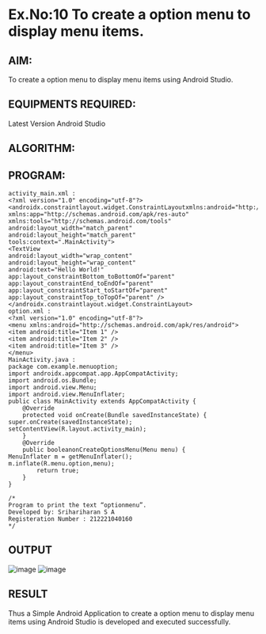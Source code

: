 # Ex.No:10 To create a option menu to display menu items.


## AIM:

To create a option menu to display menu items using Android Studio.

## EQUIPMENTS REQUIRED:

Latest Version Android Studio

## ALGORITHM:



## PROGRAM:
```
activity_main.xml :
<?xml version="1.0" encoding="utf-8"?>
<androidx.constraintlayout.widget.ConstraintLayoutxmlns:android="http://schemas.android.com/apk/res/android"
xmlns:app="http://schemas.android.com/apk/res-auto"
xmlns:tools="http://schemas.android.com/tools"
android:layout_width="match_parent"
android:layout_height="match_parent"
tools:context=".MainActivity">
<TextView
android:layout_width="wrap_content"
android:layout_height="wrap_content"
android:text="Hello World!"
app:layout_constraintBottom_toBottomOf="parent"
app:layout_constraintEnd_toEndOf="parent"
app:layout_constraintStart_toStartOf="parent"
app:layout_constraintTop_toTopOf="parent" />
</androidx.constraintlayout.widget.ConstraintLayout>
option.xml :
<?xml version="1.0" encoding="utf-8"?>
<menu xmlns:android="http://schemas.android.com/apk/res/android">
<item android:title="Item 1" />
<item android:title="Item 2" />
<item android:title="Item 3" />
</menu>
MainActivity.java :
package com.example.menuoption;
import androidx.appcompat.app.AppCompatActivity;
import android.os.Bundle;
import android.view.Menu;
import android.view.MenuInflater;
public class MainActivity extends AppCompatActivity {
    @Override
    protected void onCreate(Bundle savedInstanceState) {
super.onCreate(savedInstanceState);
setContentView(R.layout.activity_main);
    }
    @Override
    public booleanonCreateOptionsMenu(Menu menu) {
MenuInflater m = getMenuInflater();
m.inflate(R.menu.option,menu);
        return true;
    }
}

/*
Program to print the text “optionmenu”.
Developed by: Srihariharan S A
Registeration Number : 212221040160
*/
```

## OUTPUT

![image](https://github.com/hariharan2383/Mobile-Application-Development/assets/117346668/349ae2f4-9aa9-4120-af90-23b00fbb4e16)
![image](https://github.com/hariharan2383/Mobile-Application-Development/assets/117346668/a361d563-9fad-4367-bb89-5943757eddc1)



## RESULT
Thus a Simple Android Application to create a option menu to display menu items using Android Studio is developed and executed successfully.


